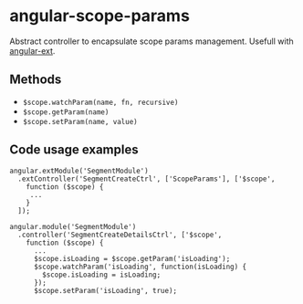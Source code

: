# angular-scope-params
Abstract controller to encapsulate scope params management.
Usefull with [angular-ext](https://github.com/knyga/angular-ext).

## Methods
* `$scope.watchParam(name, fn, recursive)`
* `$scope.getParam(name)`
* `$scope.setParam(name, value)`

## Code usage examples
```
angular.extModule('SegmentModule')
  .extController('SegmentCreateCtrl', ['ScopeParams'], ['$scope',
    function ($scope) {
     ...
    }
  ]);
```

```
angular.module('SegmentModule')
  .controller('SegmentCreateDetailsCtrl', ['$scope',
    function ($scope) {
      ...
      $scope.isLoading = $scope.getParam('isLoading');
      $scope.watchParam('isLoading', function(isLoading) {
        $scope.isLoading = isLoading;
      });
      $scope.setParam('isLoading', true);
```
